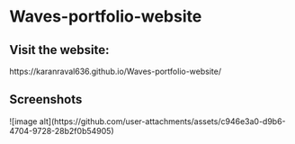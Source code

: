 <h1>Waves-portfolio-website</h1>

<h2>Visit the website:</h2>
https://karanraval636.github.io/Waves-portfolio-website/

<h2>Screenshots</h2>
![image alt](https://github.com/user-attachments/assets/c946e3a0-d9b6-4704-9728-28b2f0b54905)


